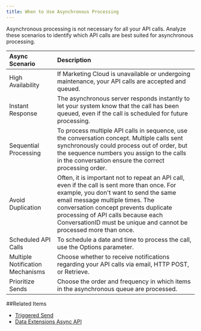 ```yaml
---
title: When to Use Asynchronous Processing
---
```

Asynchronous processing is not necessary for all your API calls. Analyze these scenarios to identify which API calls are best suited for asynchronous processing.

<table class="table table-hover">
<thead align="left">
<tr>
<th>Async Scenario</th>
<th>Description</th>
</tr>
</thead>
<tbody>
<tr>
<td>High Availability</td>
<td>If Marketing Cloud is unavailable or undergoing maintenance, your API calls are accepted and queued.</td>
</tr>
<tr>
<td>Instant Response</td>
<td>The asynchronous server responds instantly to let your system know that the call has been queued, even if the call is scheduled for future processing.
</td>
</tr>
<tr>
<td>Sequential Processing</td>
<td>To process multiple API calls in sequence, use the conversation concept. Multiple calls sent synchronously could process out of order, but the sequence numbers you assign to the calls in the conversation ensure the correct processing order.
</td>
</tr>
<tr>
<td>Avoid Duplication</td>
<td>Often, it is important not to repeat an API call, even if the call is sent more than once. For example, you don't want to send the same email message multiple times. The conversation concept prevents duplicate processing of API calls because each ConversationID must be unique and cannot be processed more than once.
</td>
</tr>
<tr>
<td>Scheduled API Calls</td>
<td>To schedule a date and time to process the call, use the Options parameter.
</td>
</tr>
<tr>
<td>Multiple Notification Mechanisms</td>
<td>Choose whether to receive notifications regarding your API calls via email, HTTP POST, or Retrieve.
</td>
</tr>
<tr>
<td>Prioritize Sends</td>
<td>Choose the order and frequency in which items in the asynchronous queue are processed.
</td>
</tr>
</tbody>
</table>

##Related Items
* [Triggered Send](submitting_a_triggered_send_definition_using_the_asynchronous_api.htm)
* [Data Extensions Async API](data-extensions-api.htm)
